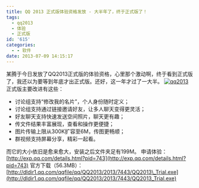 ```yaml
---
title: QQ 2013 正式版体验资格发放 - 大半年了，终于正式版了！
tags:
  - qq2013
  - 体验
  - 正式版
id: '615'
categories:
  - - 软件
date: 2013-07-09 14:15:17
---
```


某腾于今日发放了QQ2013正式版的体验资格，心里那个激动啊，终于看到正式版了，我还以为要等到年底才出正式版。还好，这一年才过了一大半。 [![qq2013](http://vsnote.test/wp-content/uploads/2013/07/743.jpg)](http://vsnote.test/qq-2013-exp.html/attachment/743) 正式版主要改进有这些：

*   讨论组支持“修改我的名片”，个人身份随时定义；
*   讨论组支持通过链接邀请好友，让多人聊天变得更灵活；
*   好友聊天支持快速发送空间照片，聊天更有趣；
*   传文件结果丰富展现，查看和操作更便捷；
*   图片传输上限从300K扩容至6M，传图更畅顺；
*   群视频支持屏幕分享，精彩一起看。

而它的大小依旧是愈来愈大，安装之后文件夹足有199M。 申请体验：[http://exp.qq.com/details.html?pid=743](http://exp.qq.com/details.html?pid=743) 官方下载（56.3MB）：[http://dldir1.qq.com/qqfile/qq/QQ2013/2013/7443/QQ2013\_Trial.exe](http://dldir1.qq.com/qqfile/qq/QQ2013/2013/7443/QQ2013_Trial.exe)
